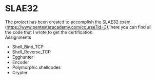 # SLAE32
The project has been created to accomplish the SLAE32 exam (https://www.pentesteracademy.com/course?id=3), here you can find all the code that I wrote to get the certification.<br>
Assignments<br>
- Shell_Bind_TCP
- Shell_Reverse_TCP
- Egghunter
- Encoder
- Polymorphic shellcodes
- Crypter
